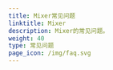 ```yaml
---
title: Mixer常见问题
linktitle: Mixer
description: Mixer的常见问题。
weight: 40
type: 常见问题
page_icon: /img/faq.svg
---
```

